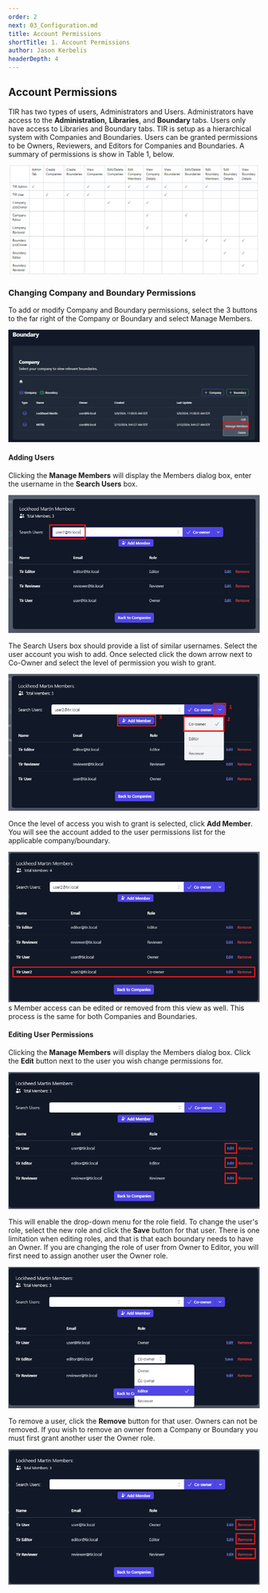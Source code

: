 ```yaml
---
order: 2
next: 03_Configuration.md
title: Account Permissions
shortTitle: 1. Account Permissions
author: Jason Kerbelis
headerDepth: 4
---
```


## Account Permissions

TIR has two types of users, Administrators and Users. Administrators have access to the **Administration,** **Libraries**, and **Boundary** tabs. Users only have access to Libraries and Boundary tabs. TIR is setup as a hierarchical system with Companies and Boundaries. Users can be granted permissions to be Owners, Reviewers, and Editors for
Companies and Boundaries. A summary of permissions is show in Table 1, below.

![Table 1: Access Control – User Permissions](../../assets/admin-guide/image1.png "Table 1: Access Control – User Permissions")

### Changing Company and Boundary Permissions

To add or modify Company and Boundary permissions, select the 3 buttons to the far right of the Company or Boundary and select Manage Members.

![Figure 1: Modify Company/Boundary Permissions](../../assets/admin-guide/ModifyCompanyPermissions.png "Figure 1: Modify Company/Boundary Permissions")

#### Adding Users

Clicking the **Manage Members** will display the Members dialog box, enter the username in the **Search Users** box.

![Figure 2: Adding Members – Search Users](../../assets/admin-guide/ModifyCompanyPermissions2.png "Figure 2: Adding Members – Search Users")

The Search Users box should provide a list of similar usernames. Select the user account you wish to add. Once selected click the down arrow next to Co-Owner and select the level of permission you wish to grant.

![Figure 3: Manage Members – Choose level of Access](../../assets/admin-guide/ModifyCompanyPermissions3.png "Figure 3: Manage Members – Choose level of Access")

Once the level of access you wish to grant is selected, click **Add Member**. You will see the account added to the user permissions list for the applicable company/boundary.

![Figure 4: Member Access – User Added with Co-owner Role](../../assets/admin-guide/ModifyCompanyPermissions4.png "Figure 4: Member Access – User Added with Co-owner Role")
s
Member access can be edited or removed from this view as well. This process is the same for both Companies and Boundaries.

#### Editing User Permissions

Clicking the **Manage Members** will display the Members dialog box. Click the **Edit** button next to the user you wish change permissions for.

![Figure 5: Edit User Permissions](../../assets/admin-guide/EditUserPermissions.png "Figure 5: Edit User Permissions")

This will enable the drop-down menu for the role field. To change the user's role, select the new role and click the **Save** button for that user. There is one limitation when editing roles, and that is that each boundary needs to have an Owner. If you are changing the role of user from Owner to Editor, you will first need to assign another user the Owner role.

![Figure 6: Edit User Role](../../assets/admin-guide/EditUserPermissions2.png "Figure 6: Edit User Role")

To remove a user, click the **Remove** button for that user. Owners can not be removed. If you wish to remove an owner from a Company or Boundary you must first grant another user the Owner role.

![Figure 7: Remove User](../../assets/admin-guide/RemoveUser.png "Figure 7: Remove User")
